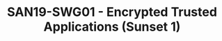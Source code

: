 ---
categories:
- san19
description: DRM content vendors want to make it even harder to reverse engineer Trusted
  Applications and therefore would like to see that TA’s are not just signed, but
  also encrypted. In this session we would like to discuss the different alternatives
  we see.<br>
image:
  featured: 'true'
  path: /assets/images/featured-images/san19/SAN19-SWG01.png
session_attendee_num: '12'
session_id: SAN19-SWG01
session_room: Developers Rooms
session_slot:
  end_time: '2019-09-25 11:00:00'
  start_time: '2019-09-25 10:30:00'
session_speakers:
- speaker_bio: Currently working as part of Support and Solutions team, Linaro. Responsible
    for activities related to platform security like OP-TEE, trusted firmware, boot-loaders
    etc. Also responsible for tool-chain support activities.<br /> <br /> Contributed
    in various open source projects like OP-TEE, TF-A, u-boot, edk2, Linux etc.<br
    /> <br /> Apart form technical stuff, I have keen interest in sports like badminton,
    table tennis, chess etc.
  speaker_company: Linaro
  speaker_image: /assets/images/speakers/san19/sumit-garg.jpg
  speaker_location: ''
  speaker_name: Sumit Garg
  speaker_position: Software Engineer
  speaker_url: ''
  speaker_username: sumit.garg
session_track: Security
tag: session
tags:
- 96Boards
- ' Industrial'
- ' Wednesday'
title: SAN19-SWG01 - Encrypted Trusted Applications (Sunset 1)
---